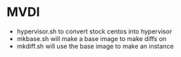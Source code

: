 MVDI
====

- hypervisor.sh to convert stock centos into hypervisor
- mkbase.sh will make a base image to make diffs on
- mkdiff.sh will use the base image to make an instance

